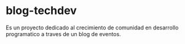 # blog-techdev
Es un proyecto dedicado al crecimiento de comunidad en desarrollo programatico a traves de un blog de eventos.
